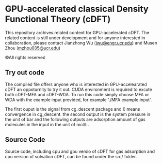 # GPU-accelerated classical Density Functional Theory (cDFT)
This repository archives related content for GPU-accelerated cDFT. The related content is still under development and for anyone interested in collaboration, please contact Jianzhong Wu (jwu@engr.ucr.edu) and Musen Zhou (mzhou035@ucr.edu)

©All rights reserved

## Try out code
The compiled file offers anyone who is interested in GPU-accelearated cDFT an oppoturnity to try it out. CUDA environment is required to excute both cDFT-MFA and cDFT-WDA. To run this code simply choose MFA or WDA with the example input provided, for example './MFA example.input'.

The first ouput is the signal from cg_descent package and 0 means convergence in cg_descent. the second output is the system pressure in the unit of bar and the following outputs are adsorption amount of gas molecules in the input in the unit of mol/L.


## Source Code
Source code, including cpu and gpu versio of cDFT for gas adsorption and cpu version of solvation cDFT, can be found under the src/ folder.